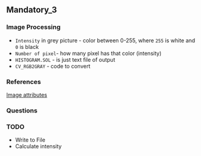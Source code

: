 ## Mandatory_3	
### Image Processing	

 * `Intensity` in grey picture  - color between 0-255, where `255` is white and `0` is black	
* `Number of pixel`- how many pixel has that color (intensity)	
* `HISTOGRAM.SOL` - is just text file of output	
* `CV_RGB2GRAY` - code to convert	


### References	
[Image attributes](https://docs.opencv.org/3.4/d6/d5b/structIplImage.html#ab6315f84a34002b616a187f87999f167)
### Questions

### TODO 
* Write to File
* Calculate intensity
